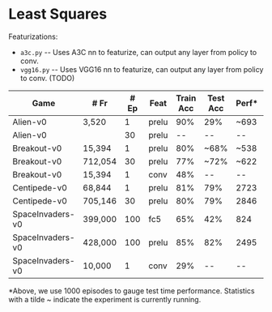 # Least Squares

Featurizations:
- `a3c.py` -- Uses A3C nn to featurize, can output any layer from policy to conv.
- `vgg16.py` -- Uses VGG16 nn to featurize, can output any layer from policy to conv. (TODO)


| Game | # Fr | # Ep | Feat | Train Acc | Test Acc | Perf* | A3C Perf |
|------|-------|-------|-------|-----------|----------|--------|-----------|
| Alien-v0 | 3,520 | 1 | prelu | 90% | 29% | ~693 | 3123 |
| Alien-v0 | | 30 | prelu | -- | -- | -- | 3123 |
| Breakout-v0 | 15,394 | 1 | prelu | 80% | ~68% | ~538 | 727 |
| Breakout-v0 | 712,054 | 30 | prelu | 77% | ~72% | ~622 | 727 |
| Breakout-v0 | 15,394 | 1 | conv | 48% | -- | -- | 727 |
| Centipede-v0 | 68,844 | 1 | prelu | 81% | 79% | 2723 | 2549 |
| Centipede-v0 | 705,146 | 30 | prelu | 80% | 79% | 2846 | 2549 |
| SpaceInvaders-v0 | 399,000 | 100 | fc5 | 65% | 42% | 824 | 4012 |
| SpaceInvaders-v0 | 428,000 | 100 | prelu | 85% | 82% | 2495 | 4012 |
| SpaceInvaders-v0 | 10,000 | 1 | conv | 29% | -- | -- | 4012 |



*Above, we use 1000 episodes to gauge test time performance. Statistics with a tilde ~ indicate the experiment is currently running.
